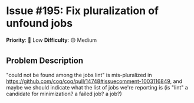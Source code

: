 # Issue #195: Fix pluralization of unfound jobs

**Priority**: 🚀 Low
**Difficulty**: 🟡 Medium

## Problem Description

"could not be found among the jobs lint" is mis-pluralized in https://github.com/coq/coq/pull/14748#issuecomment-1003116849, and maybe we should indicate what the list of jobs we're reporting is (is "lint" a candidate for minimization? a failed job?  a job?)
